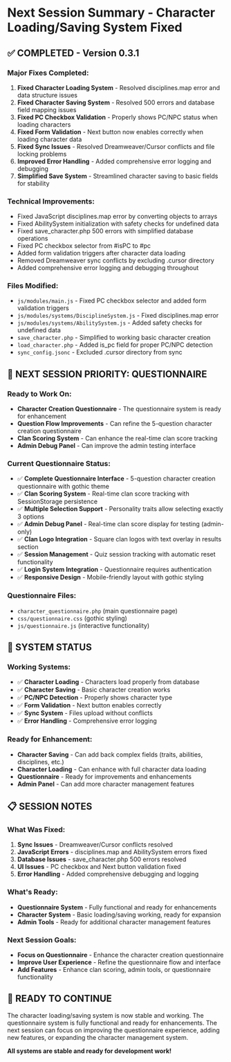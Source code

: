 # Next Session Summary - Character Loading/Saving System Fixed

## ✅ **COMPLETED - Version 0.3.1**

### Major Fixes Completed:
1. **Fixed Character Loading System** - Resolved disciplines.map error and data structure issues
2. **Fixed Character Saving System** - Resolved 500 errors and database field mapping issues  
3. **Fixed PC Checkbox Validation** - Properly shows PC/NPC status when loading characters
4. **Fixed Form Validation** - Next button now enables correctly when loading character data
5. **Fixed Sync Issues** - Resolved Dreamweaver/Cursor conflicts and file locking problems
6. **Improved Error Handling** - Added comprehensive error logging and debugging
7. **Simplified Save System** - Streamlined character saving to basic fields for stability

### Technical Improvements:
- Fixed JavaScript disciplines.map error by converting objects to arrays
- Fixed AbilitySystem initialization with safety checks for undefined data
- Fixed save_character.php 500 errors with simplified database operations
- Fixed PC checkbox selector from #isPC to #pc
- Added form validation triggers after character data loading
- Removed Dreamweaver sync conflicts by excluding .cursor directory
- Added comprehensive error logging and debugging throughout

### Files Modified:
- `js/modules/main.js` - Fixed PC checkbox selector and added form validation triggers
- `js/modules/systems/DisciplineSystem.js` - Fixed disciplines.map error
- `js/modules/systems/AbilitySystem.js` - Added safety checks for undefined data
- `save_character.php` - Simplified to working basic character creation
- `load_character.php` - Added is_pc field for proper PC/NPC detection
- `sync_config.jsonc` - Excluded .cursor directory from sync

## 🎯 **NEXT SESSION PRIORITY: QUESTIONNAIRE**

### Ready to Work On:
- **Character Creation Questionnaire** - The questionnaire system is ready for enhancement
- **Question Flow Improvements** - Can refine the 5-question character creation questionnaire
- **Clan Scoring System** - Can enhance the real-time clan score tracking
- **Admin Debug Panel** - Can improve the admin testing interface

### Current Questionnaire Status:
- ✅ **Complete Questionnaire Interface** - 5-question character creation questionnaire with gothic theme
- ✅ **Clan Scoring System** - Real-time clan score tracking with SessionStorage persistence
- ✅ **Multiple Selection Support** - Personality traits allow selecting exactly 3 options
- ✅ **Admin Debug Panel** - Real-time clan score display for testing (admin-only)
- ✅ **Clan Logo Integration** - Square clan logos with text overlay in results section
- ✅ **Session Management** - Quiz session tracking with automatic reset functionality
- ✅ **Login System Integration** - Questionnaire requires authentication
- ✅ **Responsive Design** - Mobile-friendly layout with gothic styling

### Questionnaire Files:
- `character_questionnaire.php` (main questionnaire page)
- `css/questionnaire.css` (gothic styling)
- `js/questionnaire.js` (interactive functionality)

## 🔧 **SYSTEM STATUS**

### Working Systems:
- ✅ **Character Loading** - Characters load properly from database
- ✅ **Character Saving** - Basic character creation works
- ✅ **PC/NPC Detection** - Properly shows character type
- ✅ **Form Validation** - Next button enables correctly
- ✅ **Sync System** - Files upload without conflicts
- ✅ **Error Handling** - Comprehensive error logging

### Ready for Enhancement:
- **Character Saving** - Can add back complex fields (traits, abilities, disciplines, etc.)
- **Character Loading** - Can enhance with full character data loading
- **Questionnaire** - Ready for improvements and enhancements
- **Admin Panel** - Can add more character management features

## 📋 **SESSION NOTES**

### What Was Fixed:
1. **Sync Issues** - Dreamweaver/Cursor conflicts resolved
2. **JavaScript Errors** - disciplines.map and AbilitySystem errors fixed
3. **Database Issues** - save_character.php 500 errors resolved
4. **UI Issues** - PC checkbox and Next button validation fixed
5. **Error Handling** - Added comprehensive debugging and logging

### What's Ready:
- **Questionnaire System** - Fully functional and ready for enhancements
- **Character System** - Basic loading/saving working, ready for expansion
- **Admin Tools** - Ready for additional character management features

### Next Session Goals:
- **Focus on Questionnaire** - Enhance the character creation questionnaire
- **Improve User Experience** - Refine the questionnaire flow and interface
- **Add Features** - Enhance clan scoring, admin tools, or questionnaire functionality

## 🚀 **READY TO CONTINUE**

The character loading/saving system is now stable and working. The questionnaire system is fully functional and ready for enhancements. The next session can focus on improving the questionnaire experience, adding new features, or expanding the character management system.

**All systems are stable and ready for development work!**